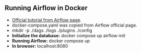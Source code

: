 ## __Running Airflow in Docker__
- [Official tutorial from Airflow page](https://airflow.apache.org/docs/apache-airflow/stable/howto/docker-compose/index.html).
- docker-compose.yaml was copied from Airflow official page.
- mkdir -p ./dags ./logs ./plugins ./config
- __Initialize the database:__ docker compose up airflow-init
- __Running Airflow:__ docker compose up
- __In browser:__ localhost:8080